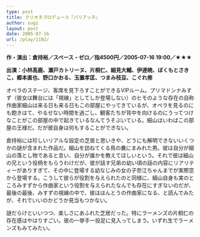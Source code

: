 ```yaml
---
type: post
title: クリオネプロデュース『パリアッチ』
author: sugi
layout: post
date: 2005-07-16
url: /play/1192/
---
```

**作・演出：倉持裕／スペース・ゼロ／指4500円／2005-07-16 19:00／★★★**

**出演：小林高鹿、瀬戸カトリーヌ、片桐仁、細見大輔、伊達暁、ぼくもとさきこ、郷本直也、野口かおる、玉置孝匡、つまみ枝豆、こぐれ修**

オペラのステージ、客席を見下ろすことができるVIPルーム。プリマドンナみすず（彼女は舞台には「視線」としてしか登場しない）のヒモのような存在の自称作曲家細山は来る日も来る日もこの部屋にやってきているが、オペラを見るのにも飽きはて、やるせない時間を過ごし、観客たちが背中を向けるのにうってつけなことがこの部屋の中で起きているなんてうそぶいている。細山はいわばこの部屋の王様だ。だが彼自身は何もすることができない。

倉持裕には珍しいリアルな設定の芝居と思いきや、どうにも解明できないいくつかの謎が含まれた作品だ。細山を訪ねてくる鳥の糞にまみれた男。彼は自分が細山の落とし物であると言い、自分が誰かを教えてほしいという。それで彼は細山の兄という役柄をもらうわけだが、彼が話す兄弟の幼い頃の話の内容にリアリティーがありすぎて、その中に登場する幼なじみの女の子奈江ちゃんまでが実際窓から登場する。こうして彼らが役割を与えられたのと同様に、細山自身も実のところみすずから作曲家という役割を与えられたなんでも存在にすぎないのだが、最後の最後、みすずの視線の中で、彼はほんとうの作曲家になる、と読んでみたが、それでいいのかどうか見当もつかない。

謎だらけといいつつ、楽しさにあふれた芝居だった。特にラーメンズの片桐仁の存在感はやはりすごい。彼の一挙手一投足に見入ってしまう。いずれ生でラーメンズもみてみたい。

